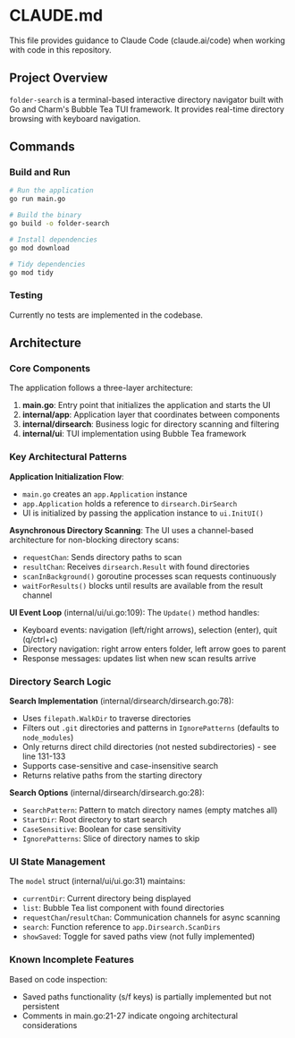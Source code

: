# CLAUDE.md

This file provides guidance to Claude Code (claude.ai/code) when working with code in this repository.

## Project Overview

`folder-search` is a terminal-based interactive directory navigator built with Go and Charm's Bubble Tea TUI framework. It provides real-time directory browsing with keyboard navigation.

## Commands

### Build and Run
```bash
# Run the application
go run main.go

# Build the binary
go build -o folder-search

# Install dependencies
go mod download

# Tidy dependencies
go mod tidy
```

### Testing
Currently no tests are implemented in the codebase.

## Architecture

### Core Components

The application follows a three-layer architecture:

1. **main.go**: Entry point that initializes the application and starts the UI
2. **internal/app**: Application layer that coordinates between components
3. **internal/dirsearch**: Business logic for directory scanning and filtering
4. **internal/ui**: TUI implementation using Bubble Tea framework

### Key Architectural Patterns

**Application Initialization Flow**:
- `main.go` creates an `app.Application` instance
- `app.Application` holds a reference to `dirsearch.DirSearch`
- UI is initialized by passing the application instance to `ui.InitUI()`

**Asynchronous Directory Scanning**:
The UI uses a channel-based architecture for non-blocking directory scans:
- `requestChan`: Sends directory paths to scan
- `resultChan`: Receives `dirsearch.Result` with found directories
- `scanInBackground()` goroutine processes scan requests continuously
- `waitForResults()` blocks until results are available from the result channel

**UI Event Loop** (internal/ui/ui.go:109):
The `Update()` method handles:
- Keyboard events: navigation (left/right arrows), selection (enter), quit (q/ctrl+c)
- Directory navigation: right arrow enters folder, left arrow goes to parent
- Response messages: updates list when new scan results arrive

### Directory Search Logic

**Search Implementation** (internal/dirsearch/dirsearch.go:78):
- Uses `filepath.WalkDir` to traverse directories
- Filters out `.git` directories and patterns in `IgnorePatterns` (defaults to `node_modules`)
- Only returns direct child directories (not nested subdirectories) - see line 131-133
- Supports case-sensitive and case-insensitive search
- Returns relative paths from the starting directory

**Search Options** (internal/dirsearch/dirsearch.go:28):
- `SearchPattern`: Pattern to match directory names (empty matches all)
- `StartDir`: Root directory to start search
- `CaseSensitive`: Boolean for case sensitivity
- `IgnorePatterns`: Slice of directory names to skip

### UI State Management

The `model` struct (internal/ui/ui.go:31) maintains:
- `currentDir`: Current directory being displayed
- `list`: Bubble Tea list component with found directories
- `requestChan`/`resultChan`: Communication channels for async scanning
- `search`: Function reference to `app.Dirsearch.ScanDirs`
- `showSaved`: Toggle for saved paths view (not fully implemented)

### Known Incomplete Features

Based on code inspection:
- Saved paths functionality (s/f keys) is partially implemented but not persistent
- Comments in main.go:21-27 indicate ongoing architectural considerations
